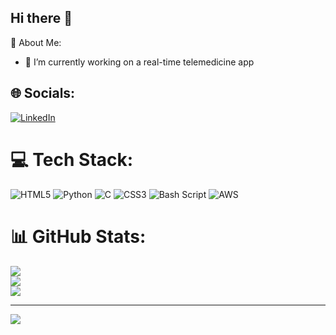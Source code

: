 ## Hi there 👋

<!--
**emzzy/emzzy** is a ✨ _special_ ✨ repository because its `README.md` (this file) appears on your GitHub profile.

Here are some ideas to get you started:

- 👯 I’m looking to collaborate on ...
- 🤔 I’m looking for help with ...
- 💬 Ask me about ...
- 📫 How to reach me: ...
- 😄 Pronouns: ...
- ⚡ Fun fact: ...
-->
💫 About Me:
- 🔭 I’m currently working on a real-time telemedicine app
## 🌐 Socials:
[![LinkedIn](https://img.shields.io/badge/LinkedIn-%230077B5.svg?logo=linkedin&logoColor=white)](https://linkedin.com/in/nuelezeh)

# 💻 Tech Stack:
![HTML5](https://img.shields.io/badge/html5-%23E34F26.svg?style=for-the-badge&logo=html5&logoColor=white) ![Python](https://img.shields.io/badge/python-3670A0?style=for-the-badge&logo=python&logoColor=ffdd54) ![C](https://img.shields.io/badge/c-%2300599C.svg?style=for-the-badge&logo=c&logoColor=white) ![CSS3](https://img.shields.io/badge/css3-%231572B6.svg?style=for-the-badge&logo=css3&logoColor=white) ![Bash Script](https://img.shields.io/badge/bash_script-%23121011.svg?style=for-the-badge&logo=gnu-bash&logoColor=white) ![AWS](https://img.shields.io/badge/AWS-%23FF9900.svg?style=for-the-badge&logo=amazon-aws&logoColor=white) 
# 📊 GitHub Stats:
![](https://github-readme-stats.vercel.app/api?username=emzzy&theme=dark&hide_border=true&include_all_commits=false&count_private=false)<br/>
![](https://github-readme-streak-stats.herokuapp.com/?user=emzzy&theme=dark&hide_border=true)<br/>
![](https://github-readme-stats.vercel.app/api/top-langs/?username=emzzy&theme=dark&hide_border=true&include_all_commits=false&count_private=false&layout=compact)

---
[![](https://visitcount.itsvg.in/api?id=emzzy&icon=0&color=0)](https://visitcount.itsvg.in)

<!-- Proudly created with GPRM ( https://gprm.itsvg.in ) -->
